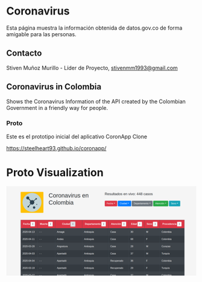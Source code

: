 # Coronavirus

Esta página muestra la información obtenida de datos.gov.co de forma amigable para las personas.

## Contacto

Stiven Muñoz Murillo - Líder de Proyecto, stivenmm1993@gmail.com

## Coronavirus in Colombia
Shows the Coronavirus Information of the API created by the Colombian Government in a friendly way for people.

### Proto

Este es el prototipo inicial del aplicativo CoronApp Clone

https://steelheart93.github.io/coronapp/

# Proto Visualization

![coronavirus](coronavirus.png)
